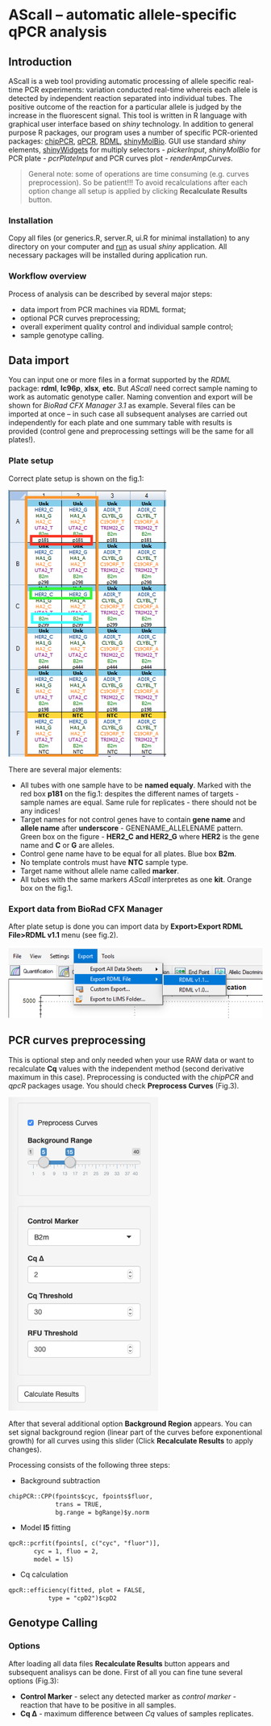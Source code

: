 # AScall – automatic allele-specific qPCR analysis

## Introduction

AScall is a web tool providing automatic processing of allele specific real-time
PCR experiments: variation conducted real-time whereis each allele is detected 
by independent reaction separated into individual tubes. The positive outcome of
the reaction for a particular allele is judged by the increase in the 
fluorescent signal. This tool is written in R language with graphical user 
interface based on *shiny* technology. In addition to general purpose R 
packages, our program uses a number of specific PCR-oriented packages: 
[chipPCR](https://cran.r-project.org/web/packages/chipPCR/index.html),
[qPCR](https://cran.r-project.org/web/packages/qpcR/index.html),
[RDML](https://cran.r-project.org/web/packages/RDML/index.html),
[shinyMolBio](https://cran.r-project.org/web/packages/shinyMolBio/index.html).
GUI use standard *shiny* elements, 
[shinyWidgets](https://cran.r-project.org/web/packages/shinyWidgets/index.html) for 
multiply selectors - *pickerInput*, *shinyMolBio* for PCR plate - *pcrPlateInput*
and PCR curves plot - *renderAmpCurves*.

> General note: some of operations are time consuming (e.g. curves preprocession).
So be patient!!! To avoid recalculations after each option change all setup is 
applied by clicking **Recalculate Results** button.

### Installation

Copy all files (or generics.R, server.R, ui.R for minimal installation) to any
directory on your computer and 
[run](https://shiny.rstudio.com/articles/running.html) as usual *shiny*
application. All necessary packages will be installed during application run.

### Workflow overview

Process of analysis can be described by several major steps:
* data import from PCR machines via RDML format;
* optional PCR curves preprocessing;
* overall experiment quality control and individual sample control;
* sample genotype calling. 

## Data import

You can input one or more files in a format supported by the *RDML* package: 
**rdml**, **lc96p**, **xlsx**, **etc**. But *AScall* need correct sample naming 
to work as automatic genotype caller. Naming convention and export will be shown 
for *BioRad CFX Manager 3.1* as example. Several files can be imported at once – 
in such case all subsequent analyses are carried out independently for each plate
and one summary table with results is provided (control gene and preprocessing
settings will be the same for all plates!).

### Plate setup
Correct plate setup is shown on the fig.1:

![Figure 1. Plate Setup](ext/plate_setup.png)

There are several major elements:

* All tubes with one sample have to be **named equaly**. Marked with the red box **p181**
on the fig.1: despites the different names of targets - sample names are equal. 
Same rule for replicates - there should not be any indices!
* Target names for not control genes have to contain **gene name** and **allele name** 
after **underscore** - GENENAME_ALLELENAME pattern. Green box on the figure - 
**HER2_C** **and HER2_G** where **HER2** is the gene name and **C** or **G** are
alleles.
* Control gene name have to be equal for all plates. Blue box **B2m**.
* No template controls must have **NTC** sample type.
* Target name without allele name called **marker**.
* All tubes with the same markers *AScall* interpretes as one **kit**. Orange box
on the fig.1.


### Export data from BioRad CFX Manager
After plate setup is done you can import data by **Export>Export RDML File>RDML v1.1**
menu (see fig.2).

![Figure 2. Data export](ext/data_export.png)

## PCR curves preprocessing
This is optional step and only needed when your use RAW data or want to recalculate 
**Cq** values with the independent method (second derivative maximum in this case).
Preprocessing is conducted with the *chipPCR* and *qpcR* packages usage. You 
should check **Preprocess Curves** (Fig.3).

![Figure 3. AScall options](ext/options.png)

After that several additional option **Background Region** appears. You can set 
signal background region (linear part of the curves before exponentional growth)
for all curves using this slider (Click **Recalculate Results** to apply changes).

Processing consists of the following three steps:

* Background subtraction
```
chipPCR::CPP(fpoints$cyc, fpoints$fluor,
             trans = TRUE,
             bg.range = bgRange)$y.norm
```
* Model **l5** fitting
```
qpcR::pcrfit(fpoints[, c("cyc", "fluor")], 
       cyc = 1, fluo = 2,
       model = l5)
```
* Cq calculation
```
qpcR::efficiency(fitted, plot = FALSE,
           type = "cpD2")$cpD2
```

## Genotype Calling

### Options
After loading all data files **Recalculate Results** button appears and subsequent
analisys can be done. First of all you can fine tune several options (Fig.3):

* __Control Marker__ - select any detected marker as *control marker* - reaction that
have to be positive in all samples.
* __Cq ∆__ - maximum difference between *Cq* values of samples replicates.
